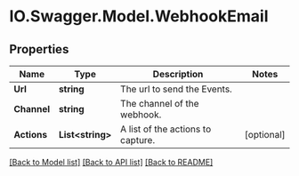 # IO.Swagger.Model.WebhookEmail
## Properties

Name | Type | Description | Notes
------------ | ------------- | ------------- | -------------
**Url** | **string** | The url to send the Events. | 
**Channel** | **string** | The channel of the webhook. | 
**Actions** | **List&lt;string&gt;** | A list of the actions to capture. | [optional] 

[[Back to Model list]](../README.md#documentation-for-models) [[Back to API list]](../README.md#documentation-for-api-endpoints) [[Back to README]](../README.md)


